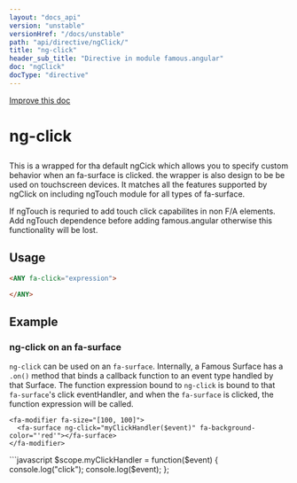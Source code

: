 ```yaml
---
layout: "docs_api"
version: "unstable"
versionHref: "/docs/unstable"
path: "api/directive/ngClick/"
title: "ng-click"
header_sub_title: "Directive in module famous.angular"
doc: "ngClick"
docType: "directive"
---
```


<div class="improve-docs">
  <a href='https://github.com/Famous/famous-angular/edit/master/src/scripts/directives/fa-input.js#L2'>
    Improve this doc
  </a>
</div>





<h1 class="api-title">

  ng-click



</h1>





This is a wrapped for tha default ngCick which allows you to specify custom behavior when an fa-surface is clicked.
the wrapper is also design to be be used on touchscreen devices. It matches all the features supported by ngClick on 
including ngTouch module for all types of fa-surface. 

If ngTouch is requried to add touch click capabilites in non F/A elements. Add ngTouch dependence before adding famous.angular otherwise 
this functionality will be lost.






  
<h2 id="usage">Usage</h2>
  
```html
<ANY fa-click="expression">

</ANY>
```
  
  

  



<h2 id="example">Example</h2><h3 id="ng-click-on-an-fa-surface">ng-click on an fa-surface</h3>
<p><code>ng-click</code> can be used on an <code>fa-surface</code>.  Internally, a Famous Surface has a <code>.on()</code> method that binds a callback function to an event type handled by that Surface.
 The function expression bound to <code>ng-click</code> is bound to that <code>fa-surface</code>&#39;s click eventHandler, and when the <code>fa-surface</code> is clicked, the function expression will be called. </p>
<pre><code class="lang-html">&lt;fa-modifier fa-size=&quot;[100, 100]&quot;&gt;
  &lt;fa-surface ng-click=&quot;myClickHandler($event)&quot; fa-background-color=&quot;&#39;red&#39;&quot;&gt;&lt;/fa-surface&gt;
&lt;/fa-modifier&gt;</code></pre>
<p>```javascript
$scope.myClickHandler = function($event) {
  console.log(&quot;click&quot;);
  console.log($event);
};</p>



